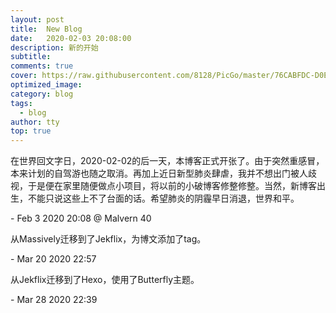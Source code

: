 ```yaml
---
layout: post
title:  New Blog
date:   2020-02-03 20:08:00
description: 新的开始
subtitle:
comments: true
cover: https://raw.githubusercontent.com/8128/PicGo/master/76CABFDC-D0E3-410E-B606-0C822BBEBE06_1_105_c.jpeg
optimized_image:
category: blog
tags:
  - blog
author: tty
top: true
---
```


在世界回文字日，2020-02-02的后一天，本博客正式开张了。由于突然重感冒，本来计划的自驾游也随之取消。再加上近日新型肺炎肆虐，我并不想出门被人歧视，于是便在家里随便做点小项目，将以前的小破博客修整修整。当然，新博客出生，不能只说这些上不了台面的话。希望肺炎的阴霾早日消退，世界和平。

\- Feb 3 2020 20:08 @ Malvern 40



从Massively迁移到了Jekflix，为博文添加了tag。

\- Mar 20 2020 22:57



从Jekflix迁移到了Hexo，使用了Butterfly主题。

\- Mar 28 2020 22:39
